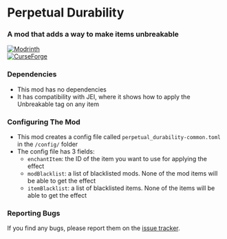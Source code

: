 Perpetual Durability
================
### A mod that adds a way to make items unbreakable

[![Modrinth](https://img.shields.io/modrinth/dt/perpetual-durability?color=00AF5C&label=downloads&style=for-the-badge&logo=modrinth)](https://modrinth.com/mod/perpetual-durability)\
[![CurseForge](https://img.shields.io/badge/dynamic/json?color=e04e14&label=downloads&style=for-the-badge&query=downloads.total&url=https%3A%2F%2Fapi.cfwidget.com%2F515925&logo=curseforge)](https://beta.curseforge.com/minecraft/mc-mods/perpetual-durability)

### Dependencies
- This mod has no dependencies
- It has compatibility with JEI, where it shows how to apply the Unbreakable tag on any item

### Configuring The Mod
- This mod creates a config file called `perpetual_durability-common.toml` in the `/config/` folder
- The config file has 3 fields:
  - `enchantItem`: the ID of the item you want to use for applying the effect
  - `modBlacklist`: a list of blacklisted mods. None of the mod items will be able to get the effect
  - `itemBlacklist`: a list of blacklisted items. None of the items will be able to get the effect

### Reporting Bugs
If you find any bugs, please report them on the [issue tracker](https://github.com/ladylexxie/Perpetual-Durability/issues).
